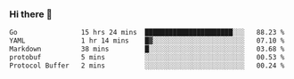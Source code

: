 ### Hi there 👋

<!--
**yeya24/yeya24** is a ✨ _special_ ✨ repository because its `README.md` (this file) appears on your GitHub profile.

Here are some ideas to get you started:

- 🔭 I’m currently working on ...
- 🌱 I’m currently learning ...
- 👯 I’m looking to collaborate on ...
- 🤔 I’m looking for help with ...
- 💬 Ask me about ...
- 📫 How to reach me: ...
- 😄 Pronouns: ...
- ⚡ Fun fact: ...
-->

<!--START_SECTION:waka-->

```txt
Go                15 hrs 24 mins  ██████████████████████░░░   88.23 %
YAML              1 hr 14 mins    █▓░░░░░░░░░░░░░░░░░░░░░░░   07.10 %
Markdown          38 mins         █░░░░░░░░░░░░░░░░░░░░░░░░   03.68 %
protobuf          5 mins          ░░░░░░░░░░░░░░░░░░░░░░░░░   00.53 %
Protocol Buffer   2 mins          ░░░░░░░░░░░░░░░░░░░░░░░░░   00.24 %
```

<!--END_SECTION:waka-->
